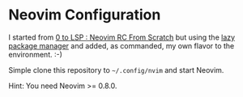 # Neovim Configuration

I started from [0 to LSP : Neovim RC From Scratch](https://www.youtube.com/watch?v=w7i4amO_zaE) but using the [lazy package manager](https://github.com/folke/lazy.nvim) and added, as commanded, my own flavor to the environment. :-)

Simple clone this repository to `~/.config/nvim` and start Neovim.

Hint: You need Neovim >= 0.8.0.
